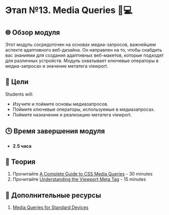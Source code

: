 # Этап №13. Media Queries 📱💻

## 🌐 Обзор модуля

Этот модуль сосредоточен на основах медиа-запросов, важнейшем аспекте адаптивного веб-дизайна. Он направлен на то, чтобы снабдить вас знаниями для создания адаптивных веб-макетов, которые подходят для различных устройств. Модуль охватывает ключевые операторы в медиа-запросах и значение метатега viewport.

## 🎯 Цели

Students will:

- Изучите и поймите основы медиазапросов.
- Поймите ключевые операторы, используемые в медиазапросах.
- Поймите назначение и реализацию метатега viewport.

## 🕒 Время завершения модуля

- **2.5 часа**

## 📖 Теория

1. Прочитайте [A Complete Guide to CSS Media Queries](https://css-tricks.com/a-complete-guide-to-css-media-queries/) - 30 minutes
2. Прочитайте [Understanding the Viewport Meta Tag](https://developer.mozilla.org/en-US/docs/Web/HTML/Viewport_meta_tag) - 15 minutes

## 📘 Дополнительные ресурсы

1. [Media Queries for Standard Devices](https://css-tricks.com/snippets/css/media-queries-for-standard-devices/)